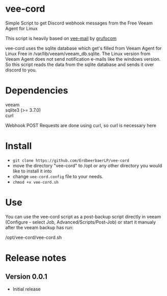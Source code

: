 # vee-cord
Simple Script to get Discord webhook messages from the Free Veeam Agent for Linux

This script is heavily based on [vee-mail](https://github.com/grufocom/vee-mail) by [grufocom](https://github.com/grufocom/)

vee-cord uses the sqlite database which get's filled from Veeam Agent for Linux Free in /var/lib/veeam/veeam_db.sqlite.
The Linux version from Veeam Agent does not send notification e-mails like the windows version.
So this script reads the data from the sqlite database and sends it over discord to you.

# Dependencies

veeam  
sqlite3 (>= 3.7.0)  
curl 

Webhook POST Requests are done using curl, so curl is necessary here

# Install

- `git clone https://github.com/ErdbeerbaerLP/vee-cord`
- move the directory "vee-cord" to /opt or any other directory you would like to install it into
- change `vee-cord.config` file to your needs.
- `chmod +x vee-cord.sh`

# Use

You can use the vee-cord script as a post-backup script directly in veeam (Configure - select Job, Advanced/Scripts/Post-Job) or start it manualy after the veeam backup has run:

/opt/vee-cord/vee-cord.sh

# Release notes

## Version 0.0.1
- Initial release
